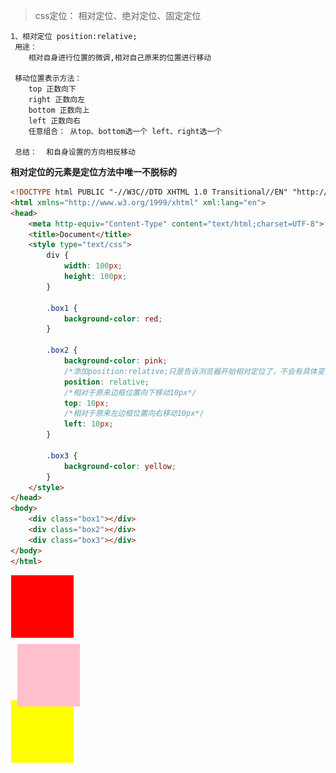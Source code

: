 >css定位： 相对定位、绝对定位、固定定位

    1、相对定位 position:relative;
     用途：
        相对自身进行位置的微调,相对自己原来的位置进行移动
        
     移动位置表示方法：
        top 正数向下
        right 正数向左
        bottom 正数向上
        left 正数向右
        任意组合： 从top、bottom选一个 left、right选一个
        
     总结：  和自身设置的方向相反移动 
     
**相对定位的元素是定位方法中唯一不脱标的**
```html
<!DOCTYPE html PUBLIC "-//W3C//DTD XHTML 1.0 Transitional//EN" "http://www.w3.org/TR/xhtml1/DTD/xhtml1-transitional.dtd">
<html xmlns="http://www.w3.org/1999/xhtml" xml:lang="en">
<head>
	<meta http-equiv="Content-Type" content="text/html;charset=UTF-8">
	<title>Document</title>
	<style type="text/css">
		div {
			width: 100px;
			height: 100px;
		}

		.box1 {
			background-color: red;
		}

		.box2 {
			background-color: pink;
			/*添加position:relative;只是告诉浏览器开始相对定位了，不会有具体变化，要变化需要添加值*/
			position: relative;
			/*相对于原来边框位置向下移动10px*/
			top: 10px;
			/*相对于原来左边框位置向右移动10px*/
			left: 10px;
		}

		.box3 {
			background-color: yellow;
		}
	</style>
</head>
<body>
	<div class="box1"></div>
	<div class="box2"></div>
	<div class="box3"></div>
</body>
</html>
```

![相对定位](../picture/relative.png)